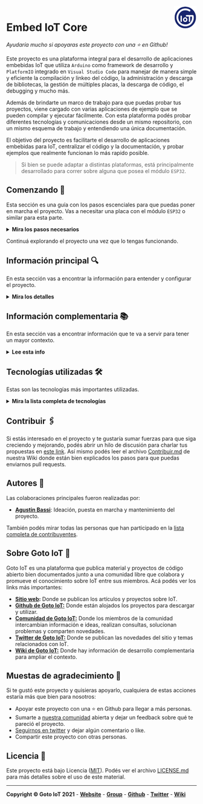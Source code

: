 <a href="https://www.gotoiot.com/">
    <img src="doc/gotoiot-logo.png" alt="logo" title="Goto IoT" align="right" width="60" height="60" />
</a>

Embed IoT Core
==============

*Ayudaría mucho si apoyaras este proyecto con una ⭐ en Github!*

Este proyecto es una plataforma integral para el desarrollo de aplicaciones embebidas IoT que utiliza `Arduino` como framework de desarrollo y `PlatformIO` integrado en `Visual Studio Code` para manejar de manera simple y eficiente la compilación y linkeo del código, la administración y descarga de bibliotecas, la gestión de múltiples placas, la descarga de código, el debugging y mucho más. 

Además de brindarte un marco de trabajo para que puedas probar tus proyectos, viene cargado con varias aplicaciones de ejemplo que se pueden compilar y ejecutar fácilmente. Con esta plataforma podés probar diferentes tecnologías y comunicaciones desde un mismo repositorio, con un mismo esquema de trabajo y entendiendo una única documentación.

El objetivo del proyecto es facilitarte el desarrollo de aplicaciones embebidas para IoT, centralizar el código y la documentación, y probar ejemplos que realmente funcionan lo más rapido posible.

> Si bien se puede adaptar a distintas plataformas, está principalmente desarrollado para correr sobre alguna que posea el módulo `ESP32`.

## Comenzando 🚀

Esta sección es una guía con los pasos escenciales para que puedas poner en marcha el proyecto. Vas a necesitar una placa con el módulo `ESP32` o similar para esta parte.

<details><summary><b>Mira los pasos necesarios</b></summary>

### Instalar las dependencias

Este proyecto utiliza la herramienta `PlatformIO` (PIO) como una extensión dentro `Visual Studio Code` (VSCode) para realizar todas las tareas necesarias. Si bien PIO puede funcionar de manera independiente, al utilizarlo integrado dentro de VSCode podés combinar la potencia de ambas herramientas.

Para instalar VSCode en tu máquina te recomendamos hacerlo desde su documentacion oficial en [este link](https://code.visualstudio.com/download). Cuando tengas instalado VSCode, podés seguir la [guía de instalación paso a paso](https://www.gotoiot.com/pages/articles/platformio_vscode_installation/) de nuestra web donde te mostramos todos los detalles para instalar y configurar PIO en VSCode y correr un programa de ejemplo.

Una vez que puedas correr el ejemplo de la guía, podes continuar con la descarga del código.

### Descargar el código

Para descargar el código, lo más conveniente es que realices un `fork` de este proyecto a tu cuenta personal haciendo click en [este link](https://github.com/gotoiot/embed-iot-core/fork). Cuando tengas el fork a tu cuenta, descargalo con este comando (acordate de poner tu usuario en el link):

```
git clone https://github.com/USER/embed-iot-core.git
```

> En caso que no tengas una cuenta en Github podes clonar directamente este repo.

### Correr el programa por defecto

Para chequear que todo funcione correctamente vamos a compilar y ejecutar el programa por defecto. 

Como primera medida necesitas conectar la placa embebida a la PC para poder programarla. Luego tenés que ir a la extensión de PlatformIO dentro de VS Code en el menú lateral izquierdo, y en la sección `Quick Access` seleccioná `Miscellaneous->New Terminal`. Esto carga la herramienta dentro del scope de la terminal. 

Luego de abrir la terminal, desde la raíz del proyecto ejecutá este comando que compila el código, lo descarga a la placa y abre el monitor serie; todo en un mismo comando:

```
pio run -e default -t upload && pio device monitor
```

Cuando el programa inicie, el LED de la placa debería comenzar a blinkear y en la terminal serie deberías ver una salida como esta:

```
Welcome to Embed IoT Core - https://www.gotoiot.com
LED on
LED off
...
LED on
LED off
```

Si llegaste a este punto es porque todo está funcionando correctamente.

</details>

Continuá explorando el proyecto una vez que lo tengas funcionando.

## Información principal 🔍

En esta sección vas a encontrar la información para entender y configurar el proyecto.

<details><summary><b>Mira los detalles</b></summary>

### Ejecutar las aplicaciones existentes

Las aplicaciones se encuentran dentro del directorio `examples` y cada una está compuesta por un archivo de código fuente con extensión `.cpp` y un archivo `README.md` que describe cómo funciona.

El primer paso para correr una aplicación existente es que leas su README y te familiarices de manera general con el código.

Una vez que entiendas de qué se trata, copia el contenido del archivo `.cpp` del ejemplo, en el archivo `src/main.cpp`.

Luego cargá en el archivo `src/secrets.h` los datos sensibles que necesita la aplicación para correr. Los datos sensibles están detallados en el README de cada aplicación, y por lo general tenés que configurar datos como el ID del dispositivo, la contraseña de WiFi, las URLs de hosts, credenciales, etc.

Una vez que tengas el archivo `src/main.cpp` y `src/secrets.h` configurados adecuadamente continua con los pasos para descargar el código a la placa.

### Descargar el código a la placa

Cuando ya tengas el código listo para correr, conectá la placa a la PC para poder programarla. Luego tenés que ir a la extensión de PlatformIO dentro de VS Code en el menú lateral izquierdo, y en la sección `Quick Access` seleccioná `Miscellaneous->New Terminal` para cargar la herramienta dentro del scope de la terminal. 

Luego de abrir la terminal, desde la raíz del proyecto ejecutá este comando que compila el código, lo descarga a la placa y abre el monitor serie; todo en un mismo comando:

```
pio run -e default -t upload && pio device monitor
```

### Crear tus propias aplicaciones

Cuando quieras crear tu propia aplicación, deberías comenzar creando una nueva carpeta dentro del directorio `examples` que contenga un archivo con extensión `.cpp` y un archivo `README.md`. Es conveniente que realices una copia completa de un ejemplo existente para no comenzar de cero.

A medida que tu código tome forma y tengas la aplicación más definida, podés copiar el contenido del ejemplo al archivo `src/main.cpp` y configurar en el archivo `src/secrets.h` los datos sensibles que tu aplicación necesite. 

Luego podés comenzar un proceso de iteración compilando y ejecutando código en la placa - como está detallado en la sección de descargar el código a la placa - hasta que funcione correctamente. 

Cuando te sientas conforme con el funcionamiento escribí en el archivo README.md de tu aplicación todos los detalles necesarios para correrla. También agregá tu aplicación a la lista de aplicaciones con los detalles principales y finalmente versioná tus cambios. 

De manera opcional podés leer la información complementaria sobre cómo enviarnos tu aplicación para que la agreguemos al proyecto.

### Agregar una biblioteca al proyecto

La gestión de las bibliotecas se hace a través de la herramienta PlatformIO. Esta herramienta te permite gestionar de manera extremadamente simple el agregado de bibliotecas de terceros para realizar alguna acción específica. Los pasos son los siguientes:

1. Abrí el Home de PlatformIO desde el menú lateral izquierdo, y seleccionado `Open` en la sección `Quick Access -> Pio Home`.
2. Accedé a la sección `Libraries` en la Home de PIO y buscá la biblioteca que querés instalar.
3. Seleccioná la que quieras agregar y en ventana de la biblioteca presioná el botón `Add to Project`.
4. En el popup emergente seleccioná este proyecto `embed-iot-core` y presioná `Add`. Luego de unos instantes la biblioteca será añadida al proyecto.
5. Revisá que en el directorio `.pio/libdeps` se encuentre una carpeta con la biblioteca que acabás de instalar.
6. Revisá que en el archivo `platformio.ini` en la sección `lib_deps` se haya agregado una nueva línea con la biblioteca que acabás de instalar.
7. Volvé al gestor de bibliotecas y en la parte superior, en el tab `Installed` vas a encontrar las bibliotecas que instalaste separadas por proyecto. Accediendo a la biblioteca instalada vas a tener info sobre ejemplos y cómo incluirla en el proyecto.

Es conveniente que leas nuestro artículo de [uso de PlatformIO en Visual Studio Code](https://www.gotoiot.com/pages/articles/platformio_vscode_installation/) para que tengas más detalles sobre este y otros temas para usar PlatformIO en VSCode.

### Configuraciones de PlatformIO

Toda la configuración del proyecto se encuentra en el archivo `platformio.ini`. El proyecto se focaliza en placas que tengan el módulo ESP32 y que utilizan el framework Arduino. A continuación podés encontrar algunos detalles.

* Cada sección entre corchetes `[]` representa un bloque. 
* El bloque `[env]` representa una configuración que es compartida entre todos los ambientes.
* El bloque `[default]` sirve para correr un entorno por defecto con la placa nodemcu-esp32s.
* Podés agregar otras placas soportadas yendo a la [documentación oficial de PlatformIO](https://docs.platformio.org/en/latest/boards/index.html).

</details>

## Información complementaria 📚

En esta sección vas a encontrar información que te va a servir para tener un mayor contexto.

<details><summary><b>Lee esta info</b></summary>

### Organización del proyecto

La organización del proyecto es simple y tiene este aspecto:

```sh
├── .pio            # estructura de directorios y archivos que usa PlatformIO
├── .vscode         # estructura de directorios y archivos que usa Visual Studio Code
├── doc             # doc general del proyecto, imagenes, manuales, etc.
├── examples        # ejemplos de aplicaciones separadas por afinidad (mqtt, coap, ble, etc.)
├── lib             # directorio donde podés guardar tus bibliotecas privadas
├── src             # donde se aloja el codigo fuente a compilar
|   ├── main.cpp    # archivo principal que contiene el codigo de la aplicacion
|   └── secrets.h   # archivo para guardar datos sensibles (contraseñas, hosts, etc.)
├── platformio.ini  # archivo de configuracion de compilacion (board, framework, libs, etc.)
├── README.md       # este archivo
└── LICENCE         # licencia del proyecto
```

### Lista de aplicaciones

Las aplicaciones están ordenadas por afinidad y todas las que existen hasta el momento se listan aca.

* **`MQTT`**
    * **[`Pressure measurer`](https://github.com/gotoiot/embed-iot-core/tree/master/examples/mqtt/pressure_measurer)**: Es una demostración completa de comunicación bidireccional MQTT. Tiene la capacidad de enviar y recibir topics MQTT. Su funcionalidad principal radica en tomar mediciones "fake" de un sensor de presión y enviarlas en un topic determinado. El tiempo en que envía tales mediciones puede ser modificado enviando un topic de configuración desde otro cliente MQTT. Accede al [README del proyecto](https://github.com/gotoiot/embed-iot-core/tree/master/examples/mqtt/pressure_measurer) para ver todos los detalles.<br><br>
    * **[`Remote light system`](https://github.com/gotoiot/embed-iot-core/tree/master/examples/mqtt/remote_light_system)**: es una demostración abarcativa de las capacidades que tiene un dispositivo embebido para comunicarse por MQTT. Es capaz de enviar y recibir topics, enviar un topic al iniciar para dar aviso al sistema, así como también avisar automáticamente si sufre una desconexión (mensaje conocido como LWT). Su funcionalidad principal es actuar como un dispositivo de iluminación dentro de un sistema integral de luces que se controla de manera remota. Puede recibir un topic para controlar individualmente el LED de cada dispositivo asi como también se pueden controlar un grupo de dispositivos al mismo tiempo haciendo uso de la capacidad de broadcast de MQTT. También es capaz de informar el estado del dispositivo general, y el estado del LED. Esto puede permitir a sistemas remotos administrar y tener un control sobre el estado de cada dispositivo dentro de la red. Accede al [README del proyecto](https://github.com/gotoiot/embed-iot-core/tree/master/examples/mqtt/remote_light_system) para ver todos los detalles.
* **`BLE`**
    * **[`iBeacon Broadcaster`](https://github.com/gotoiot/embed-iot-core/tree/master/examples/ble/ibeacon_broadcaster)**: Es una demostración completa de un broadcaster de tramas iBeacons. El dispositivo hace broadcasting de la trama iBeacon durante un tiempo configurable en milisegundos y luego entra en modo deep sleep por un tiempo configurable en segundos. El valor que se transmite en cada trama iBeacon está determinado por las configuraciones que se pueden realizar desde el archivo `src/secrets.h`. Accede al [README del proyecto](https://github.com/gotoiot/embed-iot-core/tree/master/examples/ble/ibeacon_broadcaster) para ver todos los detalles.<br><br>
* **`CoAP`**
    * **[`CoAP Server`](https://github.com/gotoiot/embed-iot-core/tree/master/examples/coap/coap_server)**: : Este proyecto es una demostración completa de un servidor CoAP que habilita diferentes recursos (endpoints) que un cliente CoAP puede encuestar. Como está pensado para funcionar en un dispositivo como un ESP32 - que generalmente vienen integrados con un boton y un LED -, esta aplicación crea un recurso asociado al LED onboard de la placa para poder controlarlo y otro asociado al botón, de manera tal que se puede encuestar el estado del mismo. Además, implementa el recurso `well-known` que permite descubrir los recursos que implementa el servidor. Accede al [README del proyecto](https://github.com/gotoiot/embed-iot-core/tree/master/examples/coap/coap_server) para ver todos los detalles.<br><br>
    

### Agregar tu aplicación a este proyecto

Si estuviste trabajando en una aplicación propia y crees que estaría bueno sumarla al proyecto, vamos a estar más que deseosos de agregarla. 

En Goto IoT hacemos mucho esfuerzo en entregar la mejor calidad posible de código, que sea claro, autoexplicativo y que tenga una buena documentación para que otra persona pueda utilizarla. Por eso te proponemos que sigas los siguientes lineamientos:

* Que sigas las guías de estilo de las aplicaciones publicadas, es decir cómo nombrar las variables globales, locales, funciones, constantes y demás. Podés leer más al respecto en [nuestra wiki](https://github.com/gotoiot/gotoiot-doc/wiki).
* Que hagas un buen README con toda la información necesaria y bien redactada para que otra persona pueda utilizarla sin conocimientos previos.
* Agregar tu nombre y usuario de Github al archivo `Contribuitors.md`.
* Que nos envíes un pull request con tus cambios. Si no sabés cómo, podés leer el archivo [Contribuir.md](https://github.com/gotoiot/gotoiot-doc/wiki/Contribuir) de nuestra wiki donde te explicamos todos los pasos.

En el mundo del software libre la colaboración lo es todo y te agradecemos que sientas interés por colaborar con nosotros para que juntos podamos formar la mejor comunidad de IoT.

</details>

## Tecnologías utilizadas 🛠️

Estas son las tecnologías más importantes utilizadas.

<details><summary><b>Mira la lista completa de tecnologías</b></summary><br>

* [PlatformIO](https://platformio.org/n) - Plataforma para desarrollar sistemas embebidos.
* [Visual Studio Code](https://code.visualstudio.com/) - Popular IDE de desarrollo para múltiples plataformas.
* [Arduino](http://arduino.cc/) - Framework para desarrollo de sistemas embebidos.
* [Espressif ESP32](https://www.espressif.com/en/products/socs/esp32) - SoC con WiFi y Bluetooth integrado ampliamente utilizado en IoT.

</details>

## Contribuir 🖇️

Si estás interesado en el proyecto y te gustaría sumar fuerzas para que siga creciendo y mejorando, podés abrir un hilo de discusión para charlar tus propuestas en [este link](https://github.com/gotoiot/embed-iot-core/issues/new). Así mismo podés leer el archivo [Contribuir.md](https://github.com/gotoiot/gotoiot-doc/wiki/Contribuir) de nuestra Wiki donde están bien explicados los pasos para que puedas enviarnos pull requests.


## Autores 👥

Las colaboraciones principales fueron realizadas por:

* **[Agustin Bassi](https://github.com/agustinBassi)**: Ideación, puesta en marcha y mantenimiento del proyecto.

También podés mirar todas las personas que han participado en la [lista completa de contribuyentes](https://github.com/embed-iot-core/contributors).


## Sobre Goto IoT 📖

Goto IoT es una plataforma que publica material y proyectos de código abierto bien documentados junto a una comunidad libre que colabora y promueve el conocimiento sobre IoT entre sus miembros. Acá podés ver los links más importantes:

* **[Sitio web](https://www.gotoiot.com/):** Donde se publican los artículos y proyectos sobre IoT. 
* **[Github de Goto IoT:](https://github.com/gotoiot)** Donde están alojados los proyectos para descargar y utilizar. 
* **[Comunidad de Goto IoT:](https://groups.google.com/g/gotoiot)** Donde los miembros de la comunidad intercambian información e ideas, realizan consultas, solucionan problemas y comparten novedades.
* **[Twitter de Goto IoT:](https://twitter.com/gotoiot)** Donde se publican las novedades del sitio y temas relacionados con IoT.
* **[Wiki de Goto IoT:](https://github.com/gotoiot/doc/wiki)** Donde hay información de desarrollo complementaria para ampliar el contexto.

## Muestas de agradecimiento 🎁

Si te gustó este proyecto y quisieras apoyarlo, cualquiera de estas acciones estaría más que bien para nosotros:

* Apoyar este proyecto con una ⭐ en Github para llegar a más personas.
* Sumarte a [nuestra comunidad](https://groups.google.com/g/gotoiot) abierta y dejar un feedback sobre qué te pareció el proyecto.
* [Seguirnos en twitter](https://github.com/gotoiot/doc/wiki) y dejar algún comentario o like.
* Compartir este proyecto con otras personas.

## Licencia 📄

Este proyecto está bajo Licencia ([MIT](https://choosealicense.com/licenses/mit/)). Podés ver el archivo [LICENSE.md](LICENSE.md) para más detalles sobre el uso de este material.

---

**Copyright © Goto IoT 2021** - [**Website**](https://www.gotoiot.com) - [**Group**](https://groups.google.com/g/gotoiot) - [**Github**](https://www.github.com/gotoiot) - [**Twitter**](https://www.twitter.com/gotoiot) - [**Wiki**](https://github.com/gotoiot/doc/wiki)
